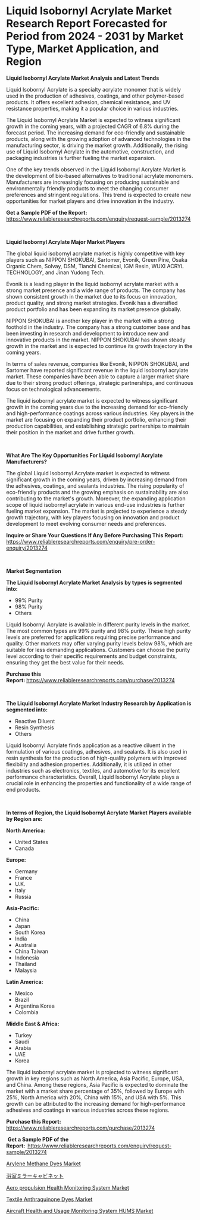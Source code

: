 <p><h1>Liquid Isobornyl Acrylate Market Research Report Forecasted for Period from 2024 -  2031 by Market Type, Market Application, and Region</h1></p><p><strong>Liquid Isobornyl Acrylate Market Analysis and Latest Trends</strong></p>
<p><p>Liquid Isobornyl Acrylate is a specialty acrylate monomer that is widely used in the production of adhesives, coatings, and other polymer-based products. It offers excellent adhesion, chemical resistance, and UV resistance properties, making it a popular choice in various industries.</p><p>The Liquid Isobornyl Acrylate Market is expected to witness significant growth in the coming years, with a projected CAGR of 6.8% during the forecast period. The increasing demand for eco-friendly and sustainable products, along with the growing adoption of advanced technologies in the manufacturing sector, is driving the market growth. Additionally, the rising use of Liquid Isobornyl Acrylate in the automotive, construction, and packaging industries is further fueling the market expansion.</p><p>One of the key trends observed in the Liquid Isobornyl Acrylate Market is the development of bio-based alternatives to traditional acrylate monomers. Manufacturers are increasingly focusing on producing sustainable and environmentally friendly products to meet the changing consumer preferences and stringent regulations. This trend is expected to create new opportunities for market players and drive innovation in the industry.</p></p>
<p><strong>Get a Sample PDF of the Report:&nbsp;</strong> <a href="https://www.reliableresearchreports.com/enquiry/request-sample/2013274">https://www.reliableresearchreports.com/enquiry/request-sample/2013274</a></p>
<p>&nbsp;</p>
<p><strong>Liquid Isobornyl Acrylate Major Market Players</strong></p>
<p><p>The global liquid isobornyl acrylate market is highly competitive with key players such as NIPPON SHOKUBAI, Sartomer, Evonik, Green Pine, Osaka Organic Chem, Solvay, DSM, Tianchi Chemical, IGM Resin, WUXI ACRYL TECHNOLOGY, and Jinan Yudong Tech. </p><p>Evonik is a leading player in the liquid isobornyl acrylate market with a strong market presence and a wide range of products. The company has shown consistent growth in the market due to its focus on innovation, product quality, and strong market strategies. Evonik has a diversified product portfolio and has been expanding its market presence globally.</p><p>NIPPON SHOKUBAI is another key player in the market with a strong foothold in the industry. The company has a strong customer base and has been investing in research and development to introduce new and innovative products in the market. NIPPON SHOKUBAI has shown steady growth in the market and is expected to continue its growth trajectory in the coming years.</p><p>In terms of sales revenue, companies like Evonik, NIPPON SHOKUBAI, and Sartomer have reported significant revenue in the liquid isobornyl acrylate market. These companies have been able to capture a larger market share due to their strong product offerings, strategic partnerships, and continuous focus on technological advancements.</p><p>The liquid isobornyl acrylate market is expected to witness significant growth in the coming years due to the increasing demand for eco-friendly and high-performance coatings across various industries. Key players in the market are focusing on expanding their product portfolio, enhancing their production capabilities, and establishing strategic partnerships to maintain their position in the market and drive further growth.</p></p>
<p>&nbsp;</p>
<p><strong>What Are The Key Opportunities For Liquid Isobornyl Acrylate Manufacturers?</strong></p>
<p><p>The global Liquid Isobornyl Acrylate market is expected to witness significant growth in the coming years, driven by increasing demand from the adhesives, coatings, and sealants industries. The rising popularity of eco-friendly products and the growing emphasis on sustainability are also contributing to the market's growth. Moreover, the expanding application scope of liquid isobornyl acrylate in various end-use industries is further fueling market expansion. The market is projected to experience a steady growth trajectory, with key players focusing on innovation and product development to meet evolving consumer needs and preferences.</p></p>
<p><strong>Inquire or Share Your Questions If Any Before Purchasing This Report:</strong> <a href="https://www.reliableresearchreports.com/enquiry/pre-order-enquiry/2013274">https://www.reliableresearchreports.com/enquiry/pre-order-enquiry/2013274</a></p>
<p>&nbsp;</p>
<p><strong>Market Segmentation</strong></p>
<p><strong>The Liquid Isobornyl Acrylate Market Analysis by types is segmented into:</strong></p>
<p><ul><li>99% Purity</li><li>98% Purity</li><li>Others</li></ul></p>
<p><p>Liquid Isobornyl Acrylate is available in different purity levels in the market. The most common types are 99% purity and 98% purity. These high purity levels are preferred for applications requiring precise performance and quality. Other markets may offer varying purity levels below 98%, which are suitable for less demanding applications. Customers can choose the purity level according to their specific requirements and budget constraints, ensuring they get the best value for their needs.</p></p>
<p><strong>Purchase this Report:&nbsp;</strong><a href="https://www.reliableresearchreports.com/purchase/2013274">https://www.reliableresearchreports.com/purchase/2013274</a></p>
<p>&nbsp;</p>
<p><strong>The Liquid Isobornyl Acrylate Market Industry Research by Application is segmented into:</strong></p>
<p><ul><li>Reactive Diluent</li><li>Resin Synthesis</li><li>Others</li></ul></p>
<p><p>Liquid Isobornyl Acrylate finds application as a reactive diluent in the formulation of various coatings, adhesives, and sealants. It is also used in resin synthesis for the production of high-quality polymers with improved flexibility and adhesion properties. Additionally, it is utilized in other industries such as electronics, textiles, and automotive for its excellent performance characteristics. Overall, Liquid Isobornyl Acrylate plays a crucial role in enhancing the properties and functionality of a wide range of end products.</p></p>
<p>&nbsp;</p>
<p><strong>In terms of Region, the Liquid Isobornyl Acrylate Market Players available by Region are:</strong></p>
<p>
    <p> <strong> North America: </strong>
        <ul>
            <li>United States</li>
            <li>Canada</li>
        </ul>
        </p> 
    <p> <strong> Europe: </strong>
        <ul>
            <li>Germany</li>
            <li>France</li>
            <li>U.K.</li>
            <li>Italy</li>
            <li>Russia</li>
        </ul>
        </p> 
    <p> <strong> Asia-Pacific: </strong>
        <ul>
            <li>China</li>
            <li>Japan</li>
            <li>South Korea</li>
            <li>India</li>
            <li>Australia</li>
            <li>China Taiwan</li>
            <li>Indonesia</li>
            <li>Thailand</li>
            <li>Malaysia</li>
        </ul>
        </p> 
    <p> <strong> Latin America: </strong>
        <ul>
            <li>Mexico</li>
            <li>Brazil</li>
            <li>Argentina Korea</li>
            <li>Colombia</li>
        </ul>
        </p> 
    <p> <strong> Middle East & Africa: </strong>
        <ul>
            <li>Turkey</li>
            <li>Saudi</li>
            <li>Arabia</li>
            <li>UAE</li>
            <li>Korea</li>
        </ul>
    </p>
    </p>
<p><p>The liquid isobornyl acrylate market is projected to witness significant growth in key regions such as North America, Asia Pacific, Europe, USA, and China. Among these regions, Asia Pacific is expected to dominate the market with a market share percentage of 35%, followed by Europe with 25%, North America with 20%, China with 15%, and USA with 5%. This growth can be attributed to the increasing demand for high-performance adhesives and coatings in various industries across these regions.</p></p>
<p><strong>Purchase this Report: </strong><a href="https://www.reliableresearchreports.com/purchase/2013274">https://www.reliableresearchreports.com/purchase/2013274</a></p>
<p>&nbsp;<strong>Get a Sample PDF of the Report:&nbsp;&nbsp;</strong><a href="https://www.reliableresearchreports.com/enquiry/request-sample/2013274">https://www.reliableresearchreports.com/enquiry/request-sample/2013274</a></p>
<p><strong></strong></p>
<p><p><a href="https://github.com/brenzgnarento/Market-Research-Report-List-1/blob/main/arylene-methane-dyes-market.md">Arylene Methane Dyes Market</a></p><p><a href="https://github.com/jkjreqjscoxx7/Market-Research-Report-List-1/blob/main/81615982482.md">浴室ミラーキャビネット</a></p><p><a href="https://issuu.com/reportprime-2/docs/aero-propulsion-health-monitoring-system-market-si">Aero propulsion Health Monitoring System Market</a></p><p><a href="https://github.com/jerrycopelandthomaswsqd8q/Market-Research-Report-List-1/blob/main/textile-anthraquinone-dyes-market.md">Textile Anthraquinone Dyes Market</a></p><p><a href="https://issuu.com/reportprime-2/docs/aircraft-health-and-usage-monitoring-system-hums-m">Aircraft Health and Usage Monitoring System HUMS Market</a></p></p>